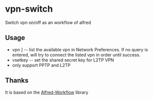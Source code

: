 # vpn-switch
Switch vpn on/off as an workflow of alfred


## Usage ##

- vpn <query>] -- list the available vpn in Network Preferences. If no query is entered, will try to connect the listed vpn in order until success.
- vsetkey -- set the shared secret key for L2TP VPN
- only support PPTP and L2TP


## Thanks ##
It is based on the [Alfred-Workflow][alfred-workflow] library


[alfred-workflow]: https://github.com/deanishe/alfred-workflow

